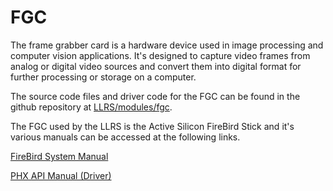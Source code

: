 # FGC
The frame grabber card is a hardware device used in image processing and computer vision applications. It's designed to capture video frames from analog or digital video sources and convert them into digital format for further processing or storage on a computer. 


The source code files and driver code for the FGC can be found in the github repository at [LLRS/modules/fgc](https://github.com/TQT-RAAQS/LLRS/tree/main/modules/fgc).

The FGC used by the LLRS is the Active Silicon FireBird Stick and it's various manuals can be accessed at the following links.

[FireBird System Manual](https://uofwaterloo-my.sharepoint.com/personal/acooperr_uwaterloo_ca/_layouts/15/onedrive.aspx?id=%2Fpersonal%2Facooperr%5Fuwaterloo%5Fca%2FDocuments%2FTQT%2DRAAQS%2FProjects%20%28URAs%29%2FEMCCD%20workstation%20%28Sailesh%29%2FActiveSDK%20v01%2E08%2E02%2Fdocumentation%2FFireBird%5FSystem%5FManual%2Epdf&parent=%2Fpersonal%2Facooperr%5Fuwaterloo%5Fca%2FDocuments%2FTQT%2DRAAQS%2FProjects%20%28URAs%29%2FEMCCD%20workstation%20%28Sailesh%29%2FActiveSDK%20v01%2E08%2E02%2Fdocumentation)

[PHX API Manual (Driver)](https://uofwaterloo-my.sharepoint.com/personal/acooperr_uwaterloo_ca/_layouts/15/onedrive.aspx?id=%2Fpersonal%2Facooperr%5Fuwaterloo%5Fca%2FDocuments%2FTQT%2DRAAQS%2FProjects%20%28URAs%29%2FEMCCD%20workstation%20%28Sailesh%29%2FActiveSDK%20v01%2E08%2E02%2Fdocumentation%2FPHX%5FAPI%5FManual%2Epdf&parent=%2Fpersonal%2Facooperr%5Fuwaterloo%5Fca%2FDocuments%2FTQT%2DRAAQS%2FProjects%20%28URAs%29%2FEMCCD%20workstation%20%28Sailesh%29%2FActiveSDK%20v01%2E08%2E02%2Fdocumentation)